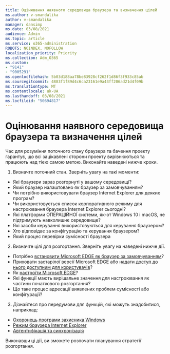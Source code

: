 ```yaml
---
title: Оцінювання наявного середовища браузера та визначення цілей
ms.author: v-smandalika
author: v-smandalika
manager: dansimp
ms.date: 03/08/2021
audience: Admin
ms.topic: article
ms.service: o365-administration
ROBOTS: NOINDEX, NOFOLLOW
localization_priority: Priority
ms.collection: Adm_O365
ms.custom:
- "9141"
- "9005291"
ms.openlocfilehash: 5b03d188aa78be83928cf262f1d86f3f933c85ab
ms.sourcegitcommit: 4883f1f89d4c6ca23161e9a43ff206ad21d4f09b
ms.translationtype: MT
ms.contentlocale: uk-UA
ms.lasthandoff: 03/08/2021
ms.locfileid: "50694817"
---
```

# <a name="evaluate-your-existing-browser-environment-and-define-goals"></a>Оцінювання наявного середовища браузера та визначення цілей

Час для розуміння поточного стану браузера та бачення проекту гарантує, що всі зацікавлені сторони проекту вирівнюються та працюють над тією самою метою. Виконайте наведені нижче кроки.

1. Визначте поточний стан. Зверніть увагу на такі моменти:
- Які браузери зараз розгорнуті у вашому середовищі?
- Який браузер налаштовано як браузер за замовчуванням?
- Чи потрібно використовувати браузер Internet Explorer для деяких програм?
- Чи використовується список корпоративного режиму для настроювання браузера Internet Explorer сьогодні?
- Які платформи ОПЕРАЦІЙНОЇ системи, як-от Windows 10 і macOS, не підтримують навколишнє середовище?
- Які засоби керування використовуються для керування браузером?
- Хто відповідає за конфігурацію та керування браузером?
- Який процес перевірки сумісності браузера
2. Визначте цілі для розгортання. Зверніть увагу на наведені нижче дії.
- Потрібно [встановити Microsoft EDGE як браузер за замовчуванням](https://docs.microsoft.com/DeployEdge/edge-default-browser)?
- Приховати застарілої версії Microsoft EDGE або надати [доступ до нього доступним для користувачів](https://docs.microsoft.com/DeployEdge/microsoft-edge-sysupdate-access-old-edge)?
- Як [настроїти Microsoft EDGE](https://docs.microsoft.com/DeployEdge/configure-microsoft-edge)?
- Які функції мають вирішальне значення для настроювання як частини початкового розгортання?
- Що таке процес адресації виявлених проблем сумісності або конфігурації?
3. Дізнайтеся про передумови для функцій, які можуть знадобитися, наприклад:
- [Охоронець програми захисника Windows](https://docs.microsoft.com/windows/security/threat-protection/microsoft-defender-application-guard/reqs-md-app-guard)
- [Режим браузера Internet Explorer](https://docs.microsoft.com/DeployEdge/edge-ie-mode)
- [Автентифікація та синхронізація](https://docs.microsoft.com/DeployEdge/microsoft-edge-security-identity)

Виконавши ці дії, ви зможете розпочати планування стратегії розгортання.
